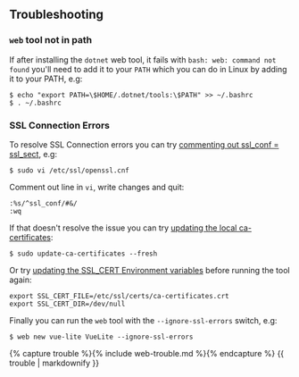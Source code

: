 ## Troubleshooting

### `web` tool not in path

If after installing the `dotnet` web tool, it fails with `bash: web: command not found` you'll need to add it to your `PATH` which you
can do in Linux by adding it to your PATH, e.g:

    $ echo "export PATH=\$HOME/.dotnet/tools:\$PATH" >> ~/.bashrc
    $ . ~/.bashrc
    
### SSL Connection Errors

To resolve SSL Connection errors you can try [commenting out ssl_conf = ssl_sect](https://github.com/dotnet/corefx/issues/33179#issuecomment-435118249), e.g:

    $ sudo vi /etc/ssl/openssl.cnf

Comment out line in `vi`, write changes and quit:

    :%s/^ssl_conf/#&/
    :wq

If that doesn't resolve the issue you can try [updating the local ca-certificates](https://github.com/dotnet/corefx/issues/30147#issuecomment-410526404):

    $ sudo update-ca-certificates --fresh

Or try [updating the SSL_CERT Environment variables](https://github.com/dotnet/core/issues/1941#issuecomment-421387136) before running the tool again:

    export SSL_CERT_FILE=/etc/ssl/certs/ca-certificates.crt
    export SSL_CERT_DIR=/dev/null

Finally you can run the `web` tool with the `--ignore-ssl-errors` switch, e.g:

    $ web new vue-lite VueLite --ignore-ssl-errors

{% capture trouble %}{% include web-trouble.md %}{% endcapture %}
{{ trouble | markdownify }}

